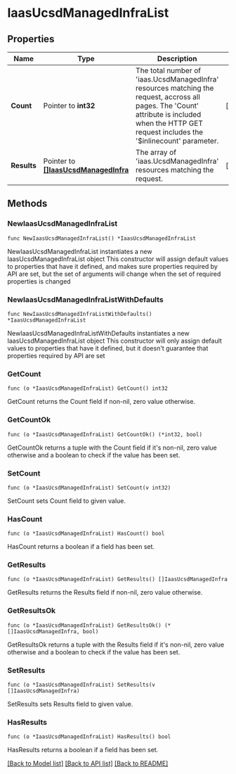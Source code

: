 # IaasUcsdManagedInfraList

## Properties

Name | Type | Description | Notes
------------ | ------------- | ------------- | -------------
**Count** | Pointer to **int32** | The total number of &#39;iaas.UcsdManagedInfra&#39; resources matching the request, accross all pages. The &#39;Count&#39; attribute is included when the HTTP GET request includes the &#39;$inlinecount&#39; parameter. | [optional] 
**Results** | Pointer to [**[]IaasUcsdManagedInfra**](iaas.UcsdManagedInfra.md) | The array of &#39;iaas.UcsdManagedInfra&#39; resources matching the request. | [optional] 

## Methods

### NewIaasUcsdManagedInfraList

`func NewIaasUcsdManagedInfraList() *IaasUcsdManagedInfraList`

NewIaasUcsdManagedInfraList instantiates a new IaasUcsdManagedInfraList object
This constructor will assign default values to properties that have it defined,
and makes sure properties required by API are set, but the set of arguments
will change when the set of required properties is changed

### NewIaasUcsdManagedInfraListWithDefaults

`func NewIaasUcsdManagedInfraListWithDefaults() *IaasUcsdManagedInfraList`

NewIaasUcsdManagedInfraListWithDefaults instantiates a new IaasUcsdManagedInfraList object
This constructor will only assign default values to properties that have it defined,
but it doesn't guarantee that properties required by API are set

### GetCount

`func (o *IaasUcsdManagedInfraList) GetCount() int32`

GetCount returns the Count field if non-nil, zero value otherwise.

### GetCountOk

`func (o *IaasUcsdManagedInfraList) GetCountOk() (*int32, bool)`

GetCountOk returns a tuple with the Count field if it's non-nil, zero value otherwise
and a boolean to check if the value has been set.

### SetCount

`func (o *IaasUcsdManagedInfraList) SetCount(v int32)`

SetCount sets Count field to given value.

### HasCount

`func (o *IaasUcsdManagedInfraList) HasCount() bool`

HasCount returns a boolean if a field has been set.

### GetResults

`func (o *IaasUcsdManagedInfraList) GetResults() []IaasUcsdManagedInfra`

GetResults returns the Results field if non-nil, zero value otherwise.

### GetResultsOk

`func (o *IaasUcsdManagedInfraList) GetResultsOk() (*[]IaasUcsdManagedInfra, bool)`

GetResultsOk returns a tuple with the Results field if it's non-nil, zero value otherwise
and a boolean to check if the value has been set.

### SetResults

`func (o *IaasUcsdManagedInfraList) SetResults(v []IaasUcsdManagedInfra)`

SetResults sets Results field to given value.

### HasResults

`func (o *IaasUcsdManagedInfraList) HasResults() bool`

HasResults returns a boolean if a field has been set.


[[Back to Model list]](../README.md#documentation-for-models) [[Back to API list]](../README.md#documentation-for-api-endpoints) [[Back to README]](../README.md)


